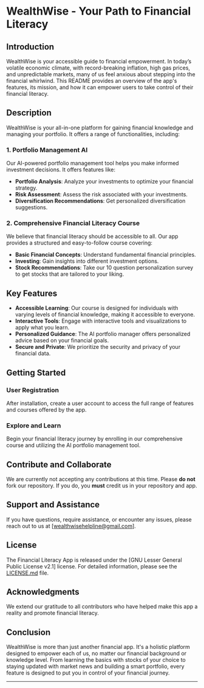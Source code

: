 # WealthWise - Your Path to Financial Literacy

## Introduction

WealthWise is your accessible guide to financial empowerment. In today’s volatile economic climate, with record-breaking inflation, high gas prices, and unpredictable markets, many of us feel anxious about stepping into the financial whirlwind. 
This README provides an overview of the app's features, its mission, and how it can empower users to take control of their financial literacy.

## Description

WealthWise is your all-in-one platform for gaining financial knowledge and managing your portfolio. It offers a range of functionalities, including:

### 1. Portfolio Management AI

Our AI-powered portfolio management tool helps you make informed investment decisions. It offers features like:

- **Portfolio Analysis**: Analyze your investments to optimize your financial strategy.
- **Risk Assessment**: Assess the risk associated with your investments.
- **Diversification Recommendations**: Get personalized diversification suggestions.

### 2. Comprehensive Financial Literacy Course

We believe that financial literacy should be accessible to all. Our app provides a structured and easy-to-follow course covering:

- **Basic Financial Concepts**: Understand fundamental financial principles.
- **Investing**: Gain insights into different investment options.
- **Stock Recommendations**: Take our 10 question personalization survey to get stocks that are tailored to your liking.

## Key Features

- **Accessible Learning**: Our course is designed for individuals with varying levels of financial knowledge, making it accessible to everyone.
- **Interactive Tools**: Engage with interactive tools and visualizations to apply what you learn.
- **Personalized Guidance**: The AI portfolio manager offers personalized advice based on your financial goals.
- **Secure and Private**: We prioritize the security and privacy of your financial data.

## Getting Started

### User Registration

After installation, create a user account to access the full range of features and courses offered by the app.

### Explore and Learn

Begin your financial literacy journey by enrolling in our comprehensive course and utilizing the AI portfolio management tool.

## Contribute and Collaborate

We are currently not accepting any contributions at this time. Please **do not** fork our repository. If you do, you **must** credit us in your repository and app. 

## Support and Assistance

If you have questions, require assistance, or encounter any issues, please reach out to us at [wealthwisehelpline@gmail.com]. 

## License

The Financial Literacy App is released under the [GNU Lesser General Public License v2.1] license. For detailed information, please see the [LICENSE.md](LICENSE.md) file.

## Acknowledgments

We extend our gratitude to all contributors who have helped make this app a reality and promote financial literacy.

## Conclusion

WealthWise is more than just another financial app. It's a holistic platform designed to empower each of us, no matter our financial background or knowledge level. 
From learning the basics with stocks of your choice to staying updated with market news and building a smart portfolio, every feature is designed to put you in control of your
financial journey.


---
